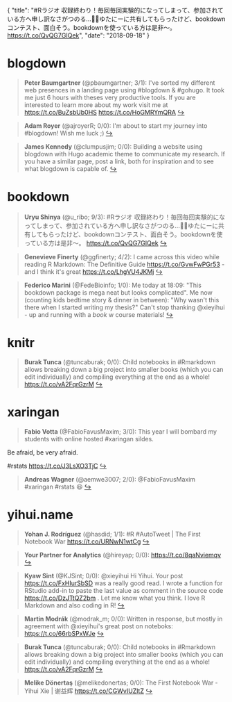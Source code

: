 {
  "title": "#Rラジオ 収録終わり！毎回毎回実験的になってしまって、参加されている方へ申し訳なさがつのる...🙇‍♂️ゆたにーに共有してもらったけど、bookdownコンテスト、面白そう。bookdownを使っている方は是非〜。 https://t.co/QvQG7GIQek",
  "date": "2018-09-18"
}

# blogdown

> **Peter Baumgartner** (@pbaumgartner; 3/1): I've sorted my different web presences in a landing page using #blogdown &amp; #gohugo. It took me just 6 hours with theses very productive tools. If you are interested to learn more about my work visit me at https://t.co/BuZsbUb0HS https://t.co/HoGMRYmQRA  [&#8618;](https://twitter.com/xieyihui/status/1041605677066665984)

<!-- -->


> **Adam Royer** (@ajroyerR; 0/0): I'm about to start my journey into #blogdown! Wish me luck ;)  [&#8618;](https://twitter.com/xieyihui/status/1041877568830332930)

<!-- -->


> **James Kennedy** (@clumpusjim; 0/0): Building a website using blogdown with Hugo academic theme to communicate my research. If you have a similar page, post a link, both for inspiration and to see what blogdown is capable of.  [&#8618;](https://twitter.com/xieyihui/status/1041824544665817089)

<!-- -->


# bookdown

> **Uryu Shinya** (@u_ribo; 9/3): #Rラジオ 収録終わり！毎回毎回実験的になってしまって、参加されている方へ申し訳なさがつのる...🙇‍♂️ゆたにーに共有してもらったけど、bookdownコンテスト、面白そう。bookdownを使っている方は是非〜。 https://t.co/QvQG7GIQek  [&#8618;](https://twitter.com/xieyihui/status/1041700294424322048)

<!-- -->


> **Genevieve Finerty** (@ggfinerty; 4/2): I came across this video while reading R Markdown: The Definitive Guide https://t.co/GvwFwPGr53 - and I think it's great https://t.co/LhgVU4JKMj  [&#8618;](https://twitter.com/xieyihui/status/1041635664415141890)

<!-- -->


> **Federico Marini** (@FedeBioinfo; 1/0): Me today at 18:09: "This bookdown package is mega neat but looks complicated".
Me now (counting kids bedtime story &amp; dinner in between): "Why wasn't this there when I started writing my thesis?"
Can't stop thanking @xieyihui - up and running with a *book* w course materials!  [&#8618;](https://twitter.com/xieyihui/status/1041808928026361856)

<!-- -->


# knitr

> **Burak Tunca** (@tuncaburak; 0/0): Child notebooks in #Rmarkdown allows breaking down a big project into smaller books (which you can edit individually) and compiling everything at the end as a whole! https://t.co/vA2FqrGzrM  [&#8618;](https://twitter.com/xieyihui/status/1041593849523646464)

<!-- -->


# xaringan

> **Fabio Votta** (@FabioFavusMaxim; 3/0): This year I will bombard my students with online hosted #xaringan sildes. 
>
Be afraid, be very afraid.
>
#rstats https://t.co/J3LsXO3TjC  [&#8618;](https://twitter.com/xieyihui/status/1041626613971120129)

<!-- -->


> **Andreas Wagner** (@aemwe3007; 2/0): @FabioFavusMaxim #xaringan #rstats 😆  [&#8618;](https://twitter.com/xieyihui/status/1041633969433927680)

<!-- -->


# yihui.name

> **Yohan J. Rodríguez** (@hasdid; 1/1): #R  #AutoTweet | The First Notebook War https://t.co/URNwN1wtCg  [&#8618;](https://twitter.com/xieyihui/status/1041697369954369536)

<!-- -->


> **Your Partner for Analytics** (@hireyap; 0/0): https://t.co/8qaNviemqv  [&#8618;](https://twitter.com/xieyihui/status/1041860490291499008)

<!-- -->


> **Kyaw Sint** (@KJSint; 0/0): @xieyihui Hi Yihui. Your post https://t.co/FxHIurSbSD was a really good read. I wrote a function for RStudio add-in to paste the last value as comment in the source code https://t.co/DzJTtQZ2bm . Let me know what you think. I love R Markdown and also coding in R!  [&#8618;](https://twitter.com/xieyihui/status/1041853709767122944)

<!-- -->


> **Martin Modrák** (@modrak_m; 0/0): Written in response, but mostly in agreement with @xieyihui's great post on noteboks: https://t.co/66rbSPxWJe  [&#8618;](https://twitter.com/xieyihui/status/1041778709810819072)

<!-- -->


> **Burak Tunca** (@tuncaburak; 0/0): Child notebooks in #Rmarkdown allows breaking down a big project into smaller books (which you can edit individually) and compiling everything at the end as a whole! https://t.co/vA2FqrGzrM  [&#8618;](https://twitter.com/xieyihui/status/1041593849523646464)

<!-- -->


> **Melike Dönertaş** (@melikedonertas; 0/0): The First Notebook War - Yihui Xie | 谢益辉 https://t.co/CGWvIUZltZ  [&#8618;](https://twitter.com/xieyihui/status/1041568434134364160)

<!-- -->


